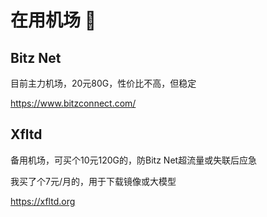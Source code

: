 # 在用机场 👋

## Bitz Net

目前主力机场，20元80G，性价比不高，但稳定

https://www.bitzconnect.com/





## Xfltd

备用机场，可买个10元120G的，防Bitz Net超流量或失联后应急

我买了个7元/月的，用于下载镜像或大模型

https://xfltd.org



